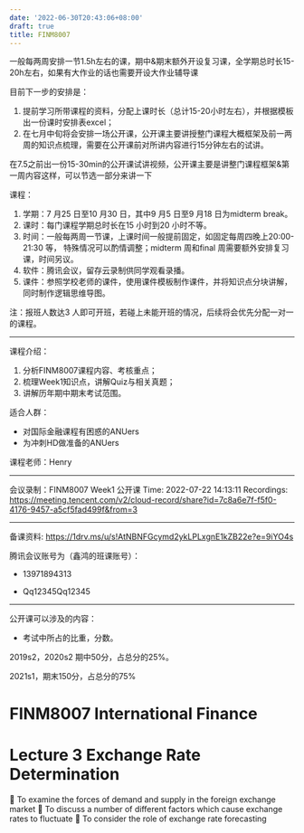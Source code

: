 ```yaml
---
date: '2022-06-30T20:43:06+08:00'
draft: true
title: FINM8007
---
```


<!--more-->

一般每两周安排一节1.5h左右的课，期中&期末额外开设复习课，全学期总时长15-20h左右，如果有大作业的话也需要开设大作业辅导课

目前下一步的安排是：

1. 提前学习所带课程的资料，分配上课时长（总计15-20小时左右），并根据模板出一份课时安排表excel；
2. 在七月中旬将会安排一场公开课，公开课主要讲授整门课程大概框架及前一两周的知识点梳理，需要在公开课前对所讲内容进行15分钟左右的试讲。

在7.5之前出一份15-30min的公开课试讲视频，公开课主要是讲整门课程框架&第一周内容这样，可以节选一部分来讲一下

课程：

1. 学期：7 月25 日至10 月30 日，其中9 月5 日至9 月18 日为midterm
   break。
2. 课时：每门课程学期总时长在15 小时到20 小时不等。
3. 时间：一般每两周一节课，上课时间一般提前固定，如固定每周四晚上20:00-21:30
   等， 特殊情况可以酌情调整；midterm 周和final
   周需要额外安排复习课，时间另议。
4. 软件：腾讯会议，留存云录制供同学观看录播。
5. 课件：参照学校老师的课件，使用课件模板制作课件，并将知识点分块讲解，同时制作逻辑思维导图。

注：报班人数达3
人即可开班，若碰上未能开班的情况，后续将会优先分配一对一的课程。

------------------------------------------------------------------------

课程介绍：

1. 分析FINM8007课程内容、考核重点；
2. 梳理Week1知识点，讲解Quiz与相关真题；
3. 讲解历年期中期末考试范围。

适合人群：

- 对国际金融课程有困惑的ANUers
- 为冲刺HD做准备的ANUers

课程老师：Henry

---

会议录制：FINM8007 Week1 公开课
Time: 2022-07-22 14:13:11
Recordings: https://meeting.tencent.com/v2/cloud-record/share?id=7c8a6e7f-f5f0-4176-9457-a5cf5fad499f&from=3

------------------------------------------------------------------------

备课资料: https://1drv.ms/u/s!AtNBNFGcymd2ykLPLxgnE1kZB22e?e=9iYO4s

腾讯会议账号为（鑫鸿的班课账号）：

- 13971894313

- Qq12345Qq12345

------------------------------------------------------------------------

公开课可以涉及的内容：

- 考试中所占的比重，分数。

2019s2，2020s2 期中50分，占总分的25%。

2021s1，期末150分，占总分的75%

# FINM8007 International Finance

# Lecture 3 Exchange Rate Determination

 To examine the forces of demand and supply in the foreign exchange
market  To discuss a number of different factors which cause exchange
rates to fluctuate  To consider the role of exchange rate forecasting
